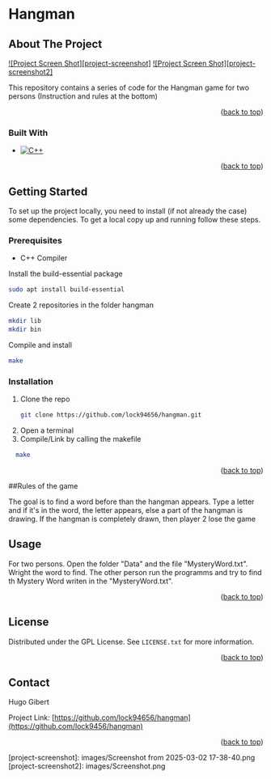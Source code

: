 # Hangman

## About The Project

[![Project Screen Shot][project-screenshot]]() [![Project Screen Shot][project-screenshot2]]() 

This repository contains a series of code for the Hangman game for two persons (Instruction and rules at the bottom)

<p align="right">(<a href="#readme-top">back to top</a>)</p>

### Built With

* [![C++][cpp-shield]][cpp-url]

<p align="right">(<a href="#readme-top">back to top</a>)</p>

<!-- GETTING STARTED -->
## Getting Started

To set up the project locally, you need to install (if not already the case) some dependencies. To get a local copy up and running follow these steps.

### Prerequisites

* C++ Compiler

Install the build-essential package
  ```sh
  sudo apt install build-essential 
  ```

Create 2 repositories in the folder hangman
  ```sh
  mkdir lib
  mkdir bin
  ```

 Compile and install
  ```sh
 make
 ```

### Installation

1. Clone the repo
   ```sh
   git clone https://github.com/lock94656/hangman.git
   ```
2. Open a terminal
3. Compile/Link by calling the makefile
 ```sh
   make
   ```

<p align="right">(<a href="#readme-top">back to top</a>)</p>


<!-- USAGE EXAMPLES -->
##Rules of the game

The goal is to find a word before than the hangman appears. Type a letter and if it's in the word, the letter appears,
else a part of the hangman is drawing. If the hangman is completely drawn, then player 2 lose the game

## Usage

For two persons. Open the folder "Data" and the file "MysteryWord.txt". Wright the word to find. 
The other person run the programms and try to find th Mystery Word writen in the "MysteryWord.txt".

<p align="right">(<a href="#readme-top">back to top</a>)</p>


<!-- LICENSE -->
## License

Distributed under the GPL License. See `LICENSE.txt` for more information.

<p align="right">(<a href="#readme-top">back to top</a>)</p>


<!-- CONTACT -->
## Contact

Hugo Gibert

Project Link: [https://github.com/lock94656/hangman](https://github.com/lock9456/hangman)

<p align="right">(<a href="#readme-top">back to top</a>)</p>


<!-- MARKDOWN LINKS & IMAGES -->
<!-- https://www.markdownguide.org/basic-syntax/#reference-style-links -->

[cpp-shield]: https://img.shields.io/badge/-C++-blue?logo=cplusplus
[cpp-url]: https://isocpp.org/

[project-screenshot]: images/Screenshot from 2025-03-02 17-38-40.png
[project-screenshot2]: images/Screenshot.png

[contributors-url]: https://github.com/lock94656/hangman/graphs/contributors
[forks-url]: https://github.com/lock94656/hangman/network/members
[stars-shield]: https://img.shields.io/github/stars/lock94656/hangman.svg?style=for-the-badge
[stars-url]: https://github.com/lock94656/hangman/stargazers
[issues-shield]: https://img.shields.io/github/issues/lock94656/hangman.svg?style=for-the-badge
[issues-url]: https://github.com/lock94656/hangman/issues
[license-shield]: https://img.shields.io/github/license/lock94656/hangman.svg?style=for-the-badge
[license-url]: https://github.com/lock94656/hangman/blob/master/LICENSE.txt